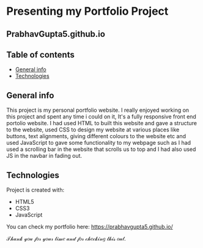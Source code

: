 # Presenting my Portfolio Project
## PrabhavGupta5.github.io

## Table of contents
* [General info](#general-info)
* [Technologies](#technologies)

## General info
This project is my personal portfolio website. I really enjoyed working on this project and spent any time i could on it, It's a fully responsive front end portolio website.
I had used HTML to built this website and gave a structure to the website, used CSS to design my website at various places like buttons, text alignments,  giving different colours to the website etc and used JavaScript to gave some functionality to my webpage such as I had used a scrolling bar in the website that scrolls us to top and I had also used JS in the navbar in fading out.

	
## Technologies
Project is created with:
* HTML5
* CSS3
* JavaScript

You can check my portfolio here: https://prabhavgupta5.github.io/

𝒯𝒽𝒶𝓃𝓀 𝓎𝑜𝓊 𝒻𝑜𝓇 𝓎𝑜𝓊𝓇 𝓉𝒾𝓂𝑒 𝒶𝓃𝒹 𝒻𝑜𝓇 𝒸𝒽𝑒𝒸𝓀𝒾𝓃𝑔 𝓉𝒽𝒾𝓈 𝑜𝓊𝓉.

